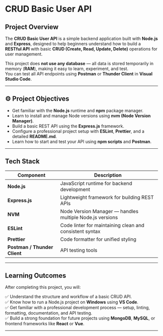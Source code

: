 # CRUD Basic User API

## Project Overview

The **CRUD Basic User API** is a simple backend application built with **Node.js** and **Express**, designed to help beginners understand how to build a **RESTful API** with basic **CRUD (Create, Read, Update, Delete)** operations for user management.

This project does **not use any database** — all data is stored temporarily in memory (**RAM**), making it easy to learn, experiment, and test.  
You can test all API endpoints using **Postman** or **Thunder Client** in **Visual Studio Code**.

---

## ⚙️ Project Objectives

- Get familiar with the **Node.js** runtime and **npm** package manager.
- Learn to install and manage Node versions using **nvm (Node Version Manager)**.
- Build a basic REST API using the **Express.js** framework.
- Configure a professional project setup with **ESLint**, **Prettier**, and a detailed **README.md**.
- Learn how to start and test your API using **npm scripts** and **Postman**.

---

## Tech Stack

| Component                    | Description                                              |
| ---------------------------- | -------------------------------------------------------- |
| **Node.js**                  | JavaScript runtime for backend development               |
| **Express.js**               | Lightweight framework for building REST APIs             |
| **NVM**                      | Node Version Manager — handles multiple Node.js versions |
| **ESLint**                   | Code linter for maintaining clean and consistent syntax  |
| **Prettier**                 | Code formatter for unified styling                       |
| **Postman / Thunder Client** | API testing tools                                        |

---

## Learning Outcomes

After completing this project, you will:

✅ Understand the structure and workflow of a basic CRUD API.  
✅ Know how to run a Node.js project on **Windows** using **VS Code**.  
✅ Get familiar with a professional development process — setup, linting, formatting, documentation, and API testing.  
✅ Build a strong foundation for future projects using **MongoDB**, **MySQL**, or frontend frameworks like **React** or **Vue**.

---
